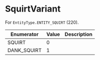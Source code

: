 # SquirtVariant

For `EntityType.ENTITY_SQUIRT` (220). 

| Enumerator | Value | Description |
| - | - | - |
| SQUIRT | 0 |  |
| DANK_SQUIRT | 1 |  |
